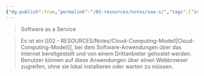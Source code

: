 ```yaml
---
{"dg-publish":true,"permalink":"/02-resources/notes/saa-s/","tags":["informatik/netzwerk"],"noteIcon":"","updated":"2025-09-16T11:11:42.860+02:00"}
---
```


> Software as a Service

> Es ist ein [[02 - RESOURCES/Notes/Cloud-Computing-Modell\|Cloud-Computing-Modell]], bei dem Software-Anwendungen über das Internet bereitgestellt und von einem Drittanbieter gehostet werden. Benutzer können auf diese Anwendungen über einen Webbrowser zugreifen, ohne sie lokal installieren oder warten zu müssen.